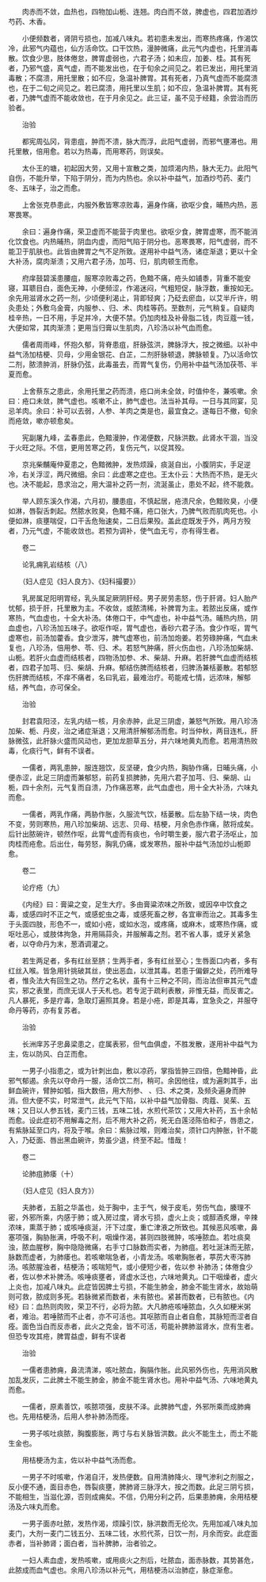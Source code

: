 <!-- { "loadSidebar": true } -->
　　肉赤而不敛，血热也，四物加山栀、连翘。肉白而不敛，脾虚也，四君加酒炒芍药、木香。

　　小便频数者，肾阴亏损也，加减八味丸。若初患未发出，而寒热疼痛，作渴饮冷，此邪气内蕴也，仙方活命饮。口干饮热，漫肿微痛，此元气内虚也，托里消毒散。饮食少思，肢体倦怠，脾胃虚弱也，六君子汤；如未应，加姜、桂。其有死者，乃邪气盛，真气虚，而不能发出也，在于旬余之间见之。若已发出，用托里消毒散；不腐溃，用托里散；如不应，急温补脾胃。其有死者，乃真气虚而不能腐溃也，在于二旬之间见之。若已腐溃，用托里以生肌；如不应，急温补脾胃。其有死者，乃脾气虚而不能收敛也，在于月余见之。此三证，虽不见于经籍，余尝治而历验者。

　　治验

　　都宪周弘冈，背患疽，肿而不溃，脉大而浮，此阳气虚弱，而邪气壅滞也。用托里散，倍用愈。若以为热毒，而用寒药，则误矣。

　　太仆王的塘，初起因大劳，又用十宣散之类，加烦渴内热，脉大无力。此阳气自伤，不能升举，下陷于阴分，而为内热也。余以补中益气，加酒炒芍药、麦门冬、五味子，治之而愈。

　　上舍张克恭患此，内服外敷皆寒凉败毒，遍身作痛，欲呕少食，晡热内热，恶寒畏寒。

　　余曰：遍身作痛，荣卫虚而不能营于肉里也。欲呕少食，脾胃虚寒，而不能消化饮食也。内热晡热，阴血内虚，而阳气陷于阴分也。恶寒畏寒，阳气虚弱，而不能卫于肌肤也。此皆由脾胃之气不足所致。遂用补中益气汤，诸症渐退；更以十全大补汤，腐肉渐溃；又用六君子汤，加芎、归，肌肉顿生而愈。

　　府庠鼓碧溪患腰疽，服寒凉败毒之药，色黯不痛，疮头如铺黍，背重不能安寝，耳聩目白，面色无神，小便频涩，作渴迷闷，气粗短促，脉浮数，重按如无。余先用滋肾水之药一剂，少顷便利渴止，背即轻爽；乃砭去瘀血，以艾半斤许，明灸患处；外敷乌金膏，内服参、、归、术、肉桂等药。至数剂，元气稍复。自疑肉桂辛热，一日不用，手足并冷，大便不禁。仍加肉桂及补骨脂二钱，肉豆蔻一钱，大便如常，其肉渐溃；更用当归膏以生肌肉，八珍汤以补气血而愈。

　　儒者周雨峰，怀抱久郁，背脊患疽，肝脉弦洪，脾脉浮大，按之微细。以补中益气汤加桔梗、贝母，少用金银花、白芷，二剂肝脉顿退，脾脉顿复。乃以活命饮二剂，脓溃肿消，肝脉仍弦，此毒虽去，而胃气复伤，仍用补中益气汤加茯苓、半夏而愈。

　　上舍蔡东之患此，余用托里之药而溃，疮口尚未全敛，时值仲冬，兼咳嗽。余曰：疮口未敛，脾气虚也。咳嗽不止，肺气虚也。法当补其母。一日与其同宴，见忌羊肉。余曰：补可以去弱，人参、羊肉之类是也，最宜食之。遂每日不撤，旬余而疮敛，嗽亦顿愈矣。

　　宪副屠九峰，孟春患此，色黯漫肿，作渴便数，尺脉洪数。此肾水干涸，当没于火旺之际。不信，更用苦寒之药，复伤元气，以促其殁。

　　京兆柴黼庵仲夏患之，色黯微肿，发热烦躁，痰涎自出，小腹阴实，手足逆冷，右关浮涩，两尺微细。余曰：此虚寒之症也。王太仆云：大热而不热，是无火也。决不能起，恳求治之，用大温补之药一剂，流涎虽止，患处不起，终不能救。

　　举人顾东溪久作渴，六月初，腰患疽，不慎起居，疮溃尺余，色黯败臭，小便如淋，唇裂舌刺起。然脓水败臭，色黯不痛，疮口张大，乃脾气败而肌肉死也。小便如淋，痰壅喘促，口干舌危殆速矣，二日后果殁。盖此症既发于外，两月方殁者，乃元气虚，不能收敛也。若预为调补，使气血无亏，亦有得生者。

　　卷二

　　论乳痈乳岩结核（八）

　　（妇人症见《妇人良方》、《妇科撮要》）

　　乳房属足阳明胃经，乳头属足厥阴肝经。男子房劳恚怒，伤于肝肾。妇人胎产忧郁，损于肝，托里散为主。不收敛，或脓清稀，补脾胃为主。若脓出反痛，或作寒热，气血虚也，十全大补汤。体倦口干，中气虚也，补中益气汤。晡热内热，阴血虚也，八珍汤加五味子。欲呕作呕，胃气虚也，香砂六君子汤。食少作呕，胃气虚寒也，前汤加藿香。食少泄泻，脾气虚寒也，前汤加炮姜。若劳碌肿痛，气血未复也，八珍汤，倍用参、苓、归、术。若怒气肿痛，肝火伤血也，八珍汤加柴胡、山栀。若肝火血虚而结核者，四物汤加参、术、柴胡、升麻。若肝脾气血虚而结核者，四君子加芎、归、柴胡、升麻。郁结伤脾而结核者，归脾汤兼栝蒌散。若郁怒伤肝脾而结核，不痒不痛者，名曰乳岩，最难治疗。苟能戒七情，远浓味，解郁结，养气血，亦可保全。

　　治验

　　封君袁阳泾，左乳内结一核，月余赤肿，此足三阴虚，兼怒气所致。用八珍汤加柴、栀、丹皮，治之诸症渐退；又用清肝解郁汤而愈。时当仲秋，两目连札，肝脉微弦，此肝脉火盛而风动也，更加龙胆草五分，并六味地黄丸而愈。若用清热败毒，化痰行气，鲜有不误者。

　　一儒者，两乳患肿，服连翘饮，反坚硬，食少内热，胸胁作痛，日晡头痛，小便赤涩，此足三阴虚而兼郁怒，前药复损脾肺，先用六君子加芎、归、柴胡、山栀，四十余剂，元气复而自溃，乃作痛恶寒，此气血虚也，用十全大补汤，六味丸而愈。

　　一儒者，两乳作痛，两胁作胀，久服流气饮，栝蒌散。后左胁下结一块，肉色不变，劳则寒热，用八珍加柴胡、远志、贝母、桔梗，月余色赤作痛，脓将成矣。后针出脓碗许，顿然作呕，此胃气虚而有痰也，令时嚼生姜，服六君子汤呕止，加肉桂而疮愈。后出仕，每劳怒，胸乳仍痛，或发寒热，服补中益气汤加炒山栀即愈。

　　卷二

　　论疔疮（九）

　　《内经》曰：膏粱之变，足生大疔。多由膏粱浓味之所致，或因卒中饮食之毒，或感四时不正之气，或感蛇虫之毒，或感死畜之秽，各宜审而治之。其毒多生于头面四肢，形色不一，或如小疮，或如水泡，或疼痛，或麻木，或寒热作痛，或呕吐恶心，或肢体拘急，并用隔蒜灸，并服解毒之剂。若不省人事，或牙关紧急者，以夺命丹为末，葱酒调灌之。

　　若生两足者，多有红丝至脐；生两手者，多有红丝至心；生唇面口内者，多有红丝入喉。皆急用针挑破其丝，使出恶血，以泄其毒。若患于偏僻之处，药所难导者，惟灸法大有回生之功。然疔之名状，虽有十三种之不同，而治法但审其元气虚实，邪之表里，而庶无误人于夭札也。若专泥于疏利表散，非惟无益，而反害之。凡人暴死，多是疔毒，急取灯遍照其身。若是小疮，即是其毒，宜急灸之，并服夺命丹等药，亦有复苏者。

　　治验

　　长洲庠苏子忠鼻梁患之，症属表邪，但气血俱虚，不胜发散，遂用补中益气为主，佐以防风、白芷而愈。

　　一男子小指患之，或为针刺出血，敷以凉药，掌指皆肿三四倍，色黯神昏，此邪气郁遏。余先以夺命丹一服，活命饮二剂，稍可。余因他往，或为遍刺其手，出鲜血碗许，臂肿如瓠，指大数倍，用大剂参、 、归、术之类，及频灸遍身而肿消。但大便不实，时常泄气，此元气下陷，以补中益气加骨脂、肉蔻、吴茱、五味；又日以人参五钱，麦门三钱，五味二钱，水煎代茶饮；又用大补药，五十余帖而愈。设此症初不用解毒之剂，后不用大补之药，死无白莲泾陈伯和子，唇患之，有紫脉延至口内，将及于喉。余曰：紫脉过喉，则难治矣，须针口内肿胀，针不能入，乃砭面、唇出黑血碗许，势虽少退，终至不起。惜哉！

　　卷二

　　论肺疽肺痿（十）

　　（妇人症见《妇人良方》）

　　夫肺者，五脏之华盖也，处于胸中，主于气，候于皮毛，劳伤气血，腠理不密，外邪所乘，内感于肺；或入房过度，肾水亏损，虚火上炎；或醇酒炙爆，辛辣浓味，熏蒸于肺；或咳唾痰涎，汗下过度，重亡津液之所致也。其候恶风咳嗽，鼻塞项强，胸胁胀满，呼吸不利，咽燥作渴，甚则四肢微肿，咳唾脓血。若吐痰臭浊，脓血腥秽，胸中隐隐微痛，右手寸口脉数而实者，为肺疽。若吐涎沫而无脓，脉数而虚者，为肺痿也。若咳嗽喘急者，小青龙汤。咳嗽胸胀者，葶苈大枣泻肺汤。咳脓腥浊者，桔梗汤；咳喘短气，或小便短少者，佐以参 补肺汤；体倦食少者，佐以参术补脾汤。咳唾痰壅者，肾虚水泛也，六味地黄丸。口干咽燥者，虚火上炎也，加减八味丸。此症皆因脾土亏损，不能生肺金，肺金不能生肾水，故始萌则可救，脓成则多死。若脉微紧而数者，未有脓也。紧甚而数者，已有脓也。《内经》曰：血热则肉败，荣卫不行，必将为脓。大凡肺疮咳唾脓血，久久如粳米粥者，难治。若唾脓而不止者，亦不可活也。其呕脓而自止者自愈，其脉短而涩者自痊。面色当白而反赤者，此火之克金，皆不可活，苟能补脾肺滋肾水，庶有生者。但恐专攻其疮，脾胃益虚，鲜有不误者

　　治验

　　一儒者患肺痈，鼻流清涕，咳吐脓血，胸膈作胀。此风邪外伤也，先用消风散加乱发灰，二此脾土不能生肺金，肺金不能生肾水也。用补中益气汤、六味地黄丸而愈。

　　一儒者，原素善饮，咳脓项强，皮肤不泽。此脾肺气虚，外邪所乘而成肺痈也。先用桔梗汤，后用人参补肺汤而痊。

　　一男子咳吐痰脓，胸腹膨胀，两寸与右关脉皆洪数。此火不能生土，而土不能生金也。

　　用桔梗汤为主，佐以补中益气汤而愈。

　　一男子不时咳嗽，作渴自汗，发热便数。自用清肺降火、理气渗利之剂服之，反小便不通，面目赤色，唇裂痰壅，脾肺肾三脉浮大，按之而数。此足三阴亏损，不能相生，当滋化源，否则成痈矣。不信，仍用分利之药，后果患肺痈，余用桔梗汤及六味丸而愈。

　　一男子面赤吐脓，发热作渴，烦躁引饮，脉洪数而无伦次。先用加减八味丸加麦门，大剂一麦门二钱五分、五味二钱，水煎代茶，日饮一剂，月余而安。此症面赤者，当补肺肾；面白者，当补脾肺，治者验之。

　　一妇人素血虚，发热咳嗽，或用痰火之剂后，吐脓血，面赤脉数，其势甚危，此脓成而血气虚也。余用八珍汤以补元气，用桔梗汤以治肺症，脉症渐愈。

